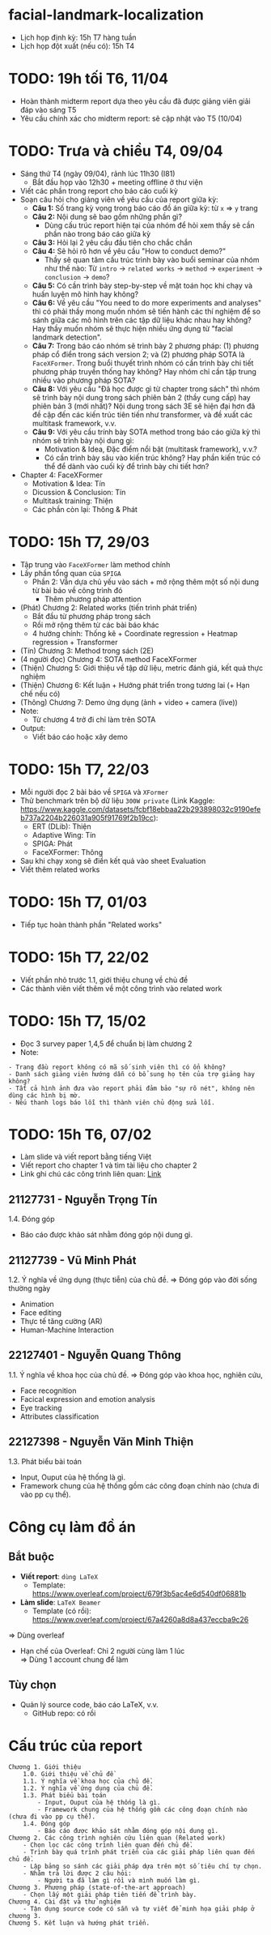 # facial-landmark-localization

- Lịch họp định kỳ: 15h T7 hàng tuần
- Lịch họp đột xuất (nếu có): 15h T4

# TODO: 19h tối T6, 11/04

- Hoàn thành midterm report dựa theo yêu cầu đã được giảng viên giải đáp vào sáng T5
- Yêu cầu chính xác cho midterm report: sẽ cập nhật vào T5 (10/04)

# TODO: Trưa và chiều T4, 09/04

- Sáng thứ T4 (ngày 09/04), rảnh lúc 11h30 (I81)
  - Bắt đầu họp vào 12h30 + meeting offline ở thư viện
- Viết các phần trong report cho báo cáo cuối kỳ
- Soạn câu hỏi cho giảng viên về yêu cầu của report giữa kỳ:
  - **Câu 1:** Số trang kỳ vọng trong báo cáo đồ án giữa kỳ: từ `x` => `y` trang
  - **Câu 2:** Nội dung sẽ bao gồm những phần gì?
    - Dùng cấu trúc report hiện tại của nhóm để hỏi xem thầy sẽ cần phần nào trong báo cáo giữa kỳ
  - **Câu 3:** Hỏi lại 2 yêu cầu đầu tiên cho chắc chắn
  - **Câu 4:** Sẽ hỏi rõ hơn về yêu cầu "How to conduct demo?"
    - Thầy sẽ quan tâm cấu trúc trình bày vào buổi seminar của nhóm như thế nào: Từ `intro` -> `related works` -> `method` -> `experiment` -> `conclusion` -> `demo`?
  - **Câu 5:** Có cần trình bày step-by-step về mặt toán học khi chạy và huấn luyện mô hình hay không?
  - **Câu 6:** Về yêu cầu "You need to do more experiments and analyses" thì có phải thầy mong muốn nhóm sẽ tiến hành các thí nghiệm để so sánh giữa các mô hình trên các tập dữ liệu khác nhau hay không? Hay thầy muốn nhóm sẽ thực hiện nhiều ứng dụng từ "facial landmark detection".
  - **Câu 7:** Trong báo cáo nhóm sẽ trình bày 2 phương pháp: (1) phương pháp cổ điển trong sách version 2; và (2) phương pháp SOTA là `FaceXFormer`. Trong buổi thuyết trình nhóm có cần trình bày chi tiết phương pháp truyền thống hay không? Hay nhóm chỉ cần tập trung nhiều vào phương pháp SOTA?
  - **Câu 8:** Với yêu cầu "Đã học được gì từ chapter trong sách" thì nhóm sẽ trình bày nội dung trong sách phiên bản 2 (thầy cung cấp) hay phiên bản 3 (mới nhất)? Nội dung trong sách 3E sẽ hiện đại hơn đã đề cập đến các kiến trúc tiên tiến như transformer, và đề xuất các multitask framework, v.v.
  - **Câu 9:** Với yêu cầu trính bày SOTA method trong báo cáo giữa kỳ thì nhóm sẽ trình bày nội dung gì:
    - Motivation & Idea, Đặc điểm nổi bật (multitask framework), v.v.?
    - Có cần trình bày sâu vào kiến trúc không? Hay phần kiến trúc có thể để dành vào cuối kỳ để trình bày chi tiết hơn?
- Chapter 4: FaceXFormer
  - Motivation & Idea: Tín
  - Dicussion & Conclusion: Tín
  - Multitask training: Thiện
  - Các phần còn lại: Thông & Phát

# TODO: 15h T7, 29/03

- Tập trung vào `FaceXFormer` làm method chính
- Lấy phần tổng quan của `SPIGA`
  - Phần 2: Vẫn dựa chủ yếu vào sách + mở rộng thêm một số nội dung từ bài báo về công trình đó
    - Thêm phương pháp attention
- (Phát) Chương 2: Related works (tiến trình phát triển)
  - Bắt đầu từ phương pháp trong sách
  - Rồi mở rộng thêm từ các bài báo khác
  - 4 hướng chính: Thống kê + Coordinate regression + Heatmap regression + Transformer
- (Tín) Chương 3: Method trong sách (2E)
- (4 người đọc) Chương 4: SOTA method FaceXFormer
- (Thiện) Chương 5: Giới thiệu về tập dữ liệu, metric đánh giá, kết quả thực nghiệm
- (Thiện) Chương 6: Kết luận + Hướng phát triển trong tương lai (+ Hạn chế nếu có)
- (Thông) Chương 7: Demo ứng dụng (ảnh + video + camera (live))
- Note:
  - Từ chương 4 trở đi chỉ làm trên SOTA
- Output:
  - Viết báo cáo hoặc xây demo

# TODO: 15h T7, 22/03

- Mỗi người đọc 2 bài báo về `SPIGA` và `XFormer`
- Thử benchmark trên bộ dữ liệu `300W private` (Link Kaggle: https://www.kaggle.com/datasets/fcbf18ebbaa22b293898032c9190efeb737a2204b226031a905f91769f2b19cc):
  - ERT (DLib): Thiện
  - Adaptive Wing: Tín
  - SPIGA: Phát
  - FaceXFormer: Thông
- Sau khi chạy xong sẽ điền kết quả vào sheet Evaluation
- Viết thêm related works

# TODO: 15h T7, 01/03

- Tiếp tục hoàn thành phần "Related works"

# TODO: 15h T7, 22/02

- Viết phần nhỏ trước 1.1, giới thiệu chung về chủ đề
- Các thành viên viết thêm về một công trình vào related work

# TODO: 15h T7, 15/02

- Đọc 3 survey paper 1,4,5 để chuẩn bị làm chương 2
- Note:

```
- Trang đầu report không có mã số sinh viên thì có ổn không?
- Danh sách giảng viên hướng dẫn có bổ sung họ tên của trợ giảng hay không?
- Tất cả hình ảnh đưa vào report phải đảm bảo "sự rõ nét", không nên dùng các hình bị mờ.
- Nếu thanh logs báo lỗi thì thành viên chủ động sửa lỗi.
```

# TODO: 15h T6, 07/02

- Làm slide và viết report bằng tiếng Việt
- Viết report cho chapter 1 và tìm tài liệu cho chapter 2
- Link ghi chú các công trình liên quan: [Link](https://docs.google.com/spreadsheets/d/1sRzfZNLsH_zDZupy-x-obUzrgvaA6J3C5kZf52neDnw/edit?gid=0#gid=0)

## 21127731 - Nguyễn Trọng Tín

1.4. Đóng góp

- Báo cáo được khảo sát nhằm đóng góp nội dung gì.

## 21127739 - Vũ Minh Phát

1.2. Ý nghĩa về ứng dụng (thực tiễn) của chủ đề. => Đóng góp vào đời sống thường ngày

- Animation
- Face editing
- Thực tế tăng cường (AR)
- Human-Machine Interaction

## 22127401 - Nguyễn Quang Thông

1.1. Ý nghĩa về khoa học của chủ đề. => Đóng góp vào khoa học, nghiên cứu,

- Face recognition
- Facical expression and emotion analysis
- Eye tracking
- Attributes classification

## 22127398 - Nguyễn Văn Minh Thiện

1.3. Phát biểu bài toán

- Input, Ouput của hệ thống là gì.
- Framework chung của hệ thống gồm các công đoạn chính nào (chưa đi vào pp cụ thể).

# Công cụ làm đồ án

## Bắt buộc

- **Viết report**: `dùng LaTeX`
  - Template: https://www.overleaf.com/project/679f3b5ac4e6d540df06881b
- **Làm slide**: `LaTeX Beamer`
  - Template (có rồi): https://www.overleaf.com/project/67a4260a8d8a437eccba9c26

=> Dùng overleaf

- Hạn chế của Overleaf: Chỉ 2 người cùng làm 1 lúc  
   => Dùng 1 account chung để làm

## Tùy chọn

- Quản lý source code, báo cáo LaTeX, v.v.
  - GitHub repo: có rồi

# Cấu trúc của report

```
Chương 1. Giới thiệu
    1.0. Giới thiệu về chủ đề
    1.1. Ý nghĩa về khoa học của chủ đề.
    1.2. Ý nghĩa về ứng dụng của chủ đề.
    1.3. Phát biểu bài toán
        - Input, Ouput của hệ thống là gì.
        - Framework chung của hệ thống gồm các công đoạn chính nào (chưa đi vào pp cụ thể).
    1.4. Đóng góp
        - Báo cáo được khảo sát nhằm đóng góp nội dung gì.
Chương 2. Các công trình nghiên cứu liên quan (Related work)
    - Chọn lọc các công trình liên quan đến chủ đề.
    - Trình bày quá trình phát triển của các giải pháp liên quan đến chủ đề.
    - Lập bảng so sánh các giải pháp dựa trên một số tiêu chí tự chọn.
    - Nhằm trả lời được 2 câu hỏi:
        - Người ta đã làm gì rồi và mình muốn làm gì.
Chương 3. Phương pháp (state-of-the-art approach)
    - Chọn lấy một giải pháp tiên tiến để trình bày.
Chương 4. Cài đặt và thử nghiệm
    - Tận dụng source code có sẵn và tự viết để minh họa giải pháp ở chương 3.
Chương 5. Kết luận và hướng phát triển.
```
